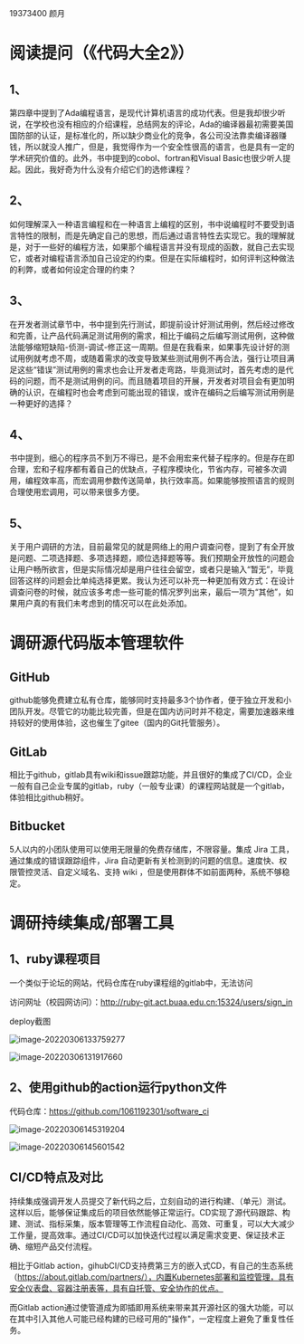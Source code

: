 19373400 颜月

# 阅读提问（《代码大全2》）

## 1、

第四章中提到了Ada编程语言，是现代计算机语言的成功代表。但是我却很少听说，在学校也没有相应的介绍课程，总结网友的评论，Ada的编译器最初需要美国国防部的认证，是标准化的，所以缺少商业化的竞争，各公司没法靠卖编译器赚钱，所以就没人推广，但是，我觉得作为一个安全性很高的语言，也是具有一定的学术研究价值的。此外，书中提到的cobol、fortran和Visual Basic也很少听人提起。因此，我好奇为什么没有介绍它们的选修课程？

## 2、

如何理解深入一种语言编程和在一种语言上编程的区别，书中说编程时不要受到语言特性的限制，而是先确定自己的思想，而后通过语言特性去实现它。我的理解就是，对于一些好的编程方法，如果那个编程语言并没有现成的函数，就自己去实现它，或者对编程语言添加自己设定的约束。但是在实际编程时，如何评判这种做法的利弊，或者如何设定合理的约束？

## 3、

在开发者测试章节中，书中提到先行测试，即提前设计好测试用例，然后经过修改和完善，让产品代码满足测试用例的需求，相比于编码之后编写测试用例，这种做法能够缩短缺陷-侦测-调试-修正这一周期。但是在我看来，如果事先设计好的测试用例就考虑不周，或随着需求的改变导致某些测试用例不再合法，强行让项目满足这些“错误”测试用例的需求也会让开发者走弯路，毕竟测试时，首先考虑的是代码的问题，而不是测试用例的问。而且随着项目的开展，开发者对项目会有更加明确的认识，在编程时也会考虑到可能出现的错误，或许在编码之后编写测试用例是一种更好的选择？

## 4、

书中提到，细心的程序员不到万不得已，是不会用宏来代替子程序的。但是存在即合理，宏和子程序都有着自己的优缺点，子程序模块化，节省内存，可被多次调用，编程效率高，而宏调用参数传送简单，执行效率高。如果能够按照语言的规则合理使用宏调用，可以带来很多方便。

## 5、

关于用户调研的方法，目前最常见的就是网络上的用户调查问卷，提到了有全开放是问题、二项选择题、多项选择题，顺位选择题等等。我们预期全开放性的问题会让用户畅所欲言，但是实际情况却是用户往往会留空，或者只是输入“暂无”，毕竟回答这样的问题会比单纯选择更累。我认为还可以补充一种更加有效方式：在设计调查问卷的时候，就应该多考虑一些可能的情况罗列出来，最后一项为“其他”，如果用户真的有我们未考虑到的情况可以在此处添加。

# 调研源代码版本管理软件

## GitHub

github能够免费建立私有仓库，能够同时支持最多3个协作者，便于独立开发和小团队开发。尽管它的功能比较完善，但是在国内访问时并不稳定，需要加速器来维持较好的使用体验，这也催生了gitee（国内的Git托管服务）。

## GitLab

相比于github，gitlab具有wiki和issue跟踪功能，并且很好的集成了CI/CD，企业一般有自己企业专属的gitlab，ruby（一般专业课）的课程网站就是一个gitlab，体验相比github稍好。

## Bitbucket

5人以内的小团队使用可以使用无限量的免费存储库，不限容量。集成 Jira 工具，通过集成的错误跟踪组件，Jira 自动更新有关检测到的问题的信息。速度快、权限管控灵活、自定义域名、支持 wiki ，但是使用群体不如前面两种，系统不够稳定。

# 调研持续集成/部署工具

## 1、ruby课程项目

一个类似于论坛的网站，代码仓库在ruby课程组的gitlab中，无法访问

访问网址（校园网访问）：http://ruby-git.act.buaa.edu.cn:15324/users/sign_in

deploy截图

![image-20220306133759277](D:\markdownimg\image-20220306133759277.png)

![image-20220306131917660](D:\markdownimg\image-20220306131917660.png)

## 2、使用github的action运行python文件

代码仓库：https://github.com/1061192301/software_ci

![image-20220306145319204](D:\markdownimg\image-20220306145319204.png)

![image-20220306145601542](D:\markdownimg\image-20220306145601542.png)

## CI/CD特点及对比

持续集成强调开发人员提交了新代码之后，立刻自动的进行构建、（单元）测试。这样以后，能够保证集成后的项目依然能够正常运行。CD实现了源代码跟踪、构建、测试、指标采集，版本管理等工作流程自动化、高效、可重复，可以大大减少工作量，提高效率。通过CI/CD可以加快迭代过程以满足需求变更、保证技术正确、缩短产品交付流程。

相比于Gitlab action，gihubCI/CD支持费第三方的嵌入式CD，有自己的生态系统（https://about.gitlab.com/partners/），内置Kubernetes部署和监控管理，具有安全仪表盘、容器注册表等，具有自托管、安全协作的优点。

而Gitlab action通过使管道成为即插即用系统来带来其开源社区的强大功能，可以在其中引入其他人可能已经构建的已经可用的"操作"，一定程度上避免了重复性任务。